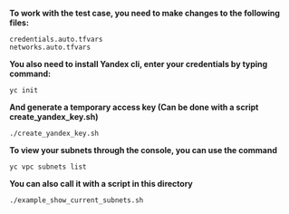 **To work with the test case, you need to make changes to the following files:**
```
credentials.auto.tfvars
networks.auto.tfvars
```

**You also need to install Yandex cli, enter your credentials by typing command:**
```
yc init
```
**And generate a temporary access key (Can be done with a script create_yandex_key.sh)**
```
./create_yandex_key.sh
```

**To view your subnets through the console, you can use the command**
```
yc vpc subnets list
```
**You can also call it with a script in this directory**
```
./example_show_current_subnets.sh
```

